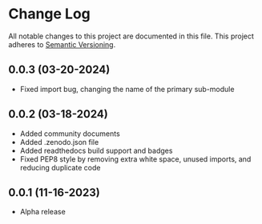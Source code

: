 # Change Log
All notable changes to this project are documented in this file. This project
adheres to [Semantic Versioning](https://semver.org/).

## 0.0.3 (03-20-2024)
* Fixed import bug, changing the name of the primary sub-module

## 0.0.2 (03-18-2024)
* Added community documents
* Added .zenodo.json file
* Added readthedocs build support and badges
* Fixed PEP8 style by removing extra white space, unused imports, and reducing
  duplicate code

## 0.0.1 (11-16-2023)
* Alpha release
